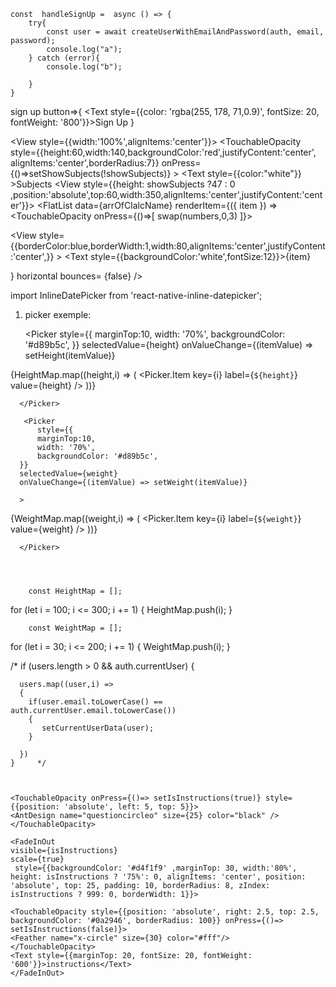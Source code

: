 <NavigationContainer>
  <Stack.Navigator>
    <Stack.Screen name='Login' component={Login}/>
    <Stack.Screen name="Nav" component={Nav} options={{headerShown: false}}/>
    <Stack.Screen name='Home' component={Home}/>
    <Stack.Screen name='Article' component={ArticleCard}/>
    <Stack.Screen name='Recipe' component={RecipeCard}/>
  </Stack.Navigator>
</NavigationContainer>




    const  handleSignUp =  async () => {
        try{
            const user = await createUserWithEmailAndPassword(auth, email, password);
            console.log("a");
        } catch (error){
            console.log("b");
           
        }
    }


 sign up button=>{
        <TouchableOpacity
    onPress={handleSignUp}
    style={styles.loginButton}
    >
        <Text style={{color: 'rgba(255, 178, 71,0.9)', fontSize: 20, fontWeight: '800'}}>Sign Up</Text>
    </TouchableOpacity>
 }

  <View style={{width:'100%',alignItems:'center'}}>
 <TouchableOpacity style={{height:60,width:140,backgroundColor:'red',justifyContent:'center',
 alignItems:'center',borderRadius:7}}
 onPress={()=>setShowSubjects(!showSubjects)} >
<Text style={{color:"white"}} >Subjects</Text>
 </TouchableOpacity>
 <View style={{height: showSubjects ?47 : 0 ,position:'absolute',top:60,width:350,alignItems:'center',justifyContent:'center'}}>
 <FlatList
      data={arrOfClalcName}
      renderItem={({ item }) => 
      <TouchableOpacity onPress={()=>[ swap(numbers,0,3) ]}>

<View style={{borderColor:blue,borderWidth:1,width:80,alignItems:'center',justifyContent:'center',}} >
      <Text style={{backgroundColor:'white',fontSize:12}}>{item}</Text>
      
</View>
      </TouchableOpacity>
    }
      horizontal 
      bounces= {false}
    />
 </View>

  </View>

















 import InlineDatePicker from 'react-native-inline-datepicker';




 1. picker exemple: 

 

       <Picker
          style={{
          marginTop:10,
          width: '70%',
          backgroundColor: '#d89b5c',
      }}
      selectedValue={height}
      onValueChange={(itemValue) => setHeight(itemValue)}
      
      >
{HeightMap.map((height,i) => (
                <Picker.Item key={i} label={`${height}`} value={height} />
            ))}

      </Picker>

       <Picker
          style={{
          marginTop:10,
          width: '70%',
          backgroundColor: '#d89b5c',
      }}
      selectedValue={weight}
      onValueChange={(itemValue) => setWeight(itemValue)}
      
      >
{WeightMap.map((weight,i) => (
                <Picker.Item key={i} label={`${weight}`} value={weight} />
            ))}

      </Picker>




        const HeightMap = [];
  for (let i = 100; i <= 300; i += 1) {
    HeightMap.push(i);
  }


        const WeightMap = [];
  for (let i = 30; i <= 200; i += 1) {
    WeightMap.push(i);
  }


  
   /*  if (users.length > 0 && auth.currentUser) {
      
      users.map((user,i) =>
      {
        if(user.email.toLowerCase() == auth.currentUser.email.toLowerCase())
        {
           setCurrentUserData(user); 
        }

      })
    }     */



    <TouchableOpacity onPress={()=> setIsInstructions(true)} style={{position: 'absolute', left: 5, top: 5}}>
    <AntDesign name="questioncircleo" size={25} color="black" />
    </TouchableOpacity>

    <FadeInOut
    visible={isInstructions}
    scale={true}
     style={{backgroundColor: '#d4f1f9' ,marginTop: 30, width:'80%',  height: isInstructions ? '75%': 0, alignItems: 'center', position: 'absolute', top: 25, padding: 10, borderRadius: 8, zIndex: isInstructions ? 999: 0, borderWidth: 1}}>
      
    <TouchableOpacity style={{position: 'absolute', right: 2.5, top: 2.5, backgroundColor: '#0a2946', borderRadius: 100}} onPress={()=> setIsInstructions(false)}>
    <Feather name="x-circle" size={30} color="#fff"/>
    </TouchableOpacity>
    <Text style={{marginTop: 20, fontSize: 20, fontWeight: '600'}}>instructions</Text>
    </FadeInOut>
  

